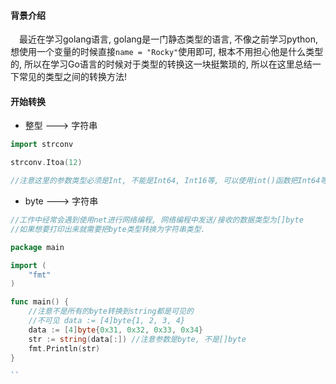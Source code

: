 #### 背景介绍

&emsp;最近在学习golang语言, golang是一门静态类型的语言, 不像之前学习python, 想使用一个变量的时候直接`name = "Rocky"`使用即可, 根本不用担心他是什么类型的, 所以在学习Go语言的时候对于类型的转换这一块挺繁琐的, 所以在这里总结一下常见的类型之间的转换方法!


#### 开始转换

* 整型 ---> 字符串

```go
import strconv

strconv.Itoa(12)

//注意这里的参数类型必须是Int, 不能是Int64, Int16等, 可以使用int()函数把Int64等转换成Int类型
```

* byte ---> 字符串

```go
//工作中经常会遇到使用net进行网络编程, 网络编程中发送/接收的数据类型为[]byte
//如果想要打印出来就需要把byte类型转换为字符串类型.

package main

import (
    "fmt"
)

func main() {
    //注意不是所有的byte转换到string都是可见的
    //不可见 data := [4]byte{1, 2, 3, 4}
    data := [4]byte{0x31, 0x32, 0x33, 0x34}
    str := string(data[:]) //注意参数是byte, 不是[]byte
    fmt.Println(str)
}

``
